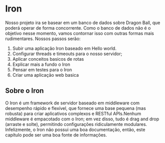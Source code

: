 # Iron

Nosso projeto ira se basear em um banco de dados sobre Dragon Ball, que poderá operar de forma concorrente. Como o banco de dados não é o objetivo nesse momento, vamos contornar isso com outras formas mais rudimentares. Nossos passos serão:

1. Subir uma aplicação Iron baseado em Hello world.
2. Configurar threads e timeouts para o nosso servidor;
3. Aplicar conceitos basicos de rotas
4. Explicar mais a fundo o Iron
5. Pensar em testes para o Iron
6. Criar uma aplicação web basica

## Sobre o Iron
O	Iron	é	um framework de	 servidor	 baseado	 em	middleware com	desempenho	rápido	e	flexível,	que	fornece	uma	base	pequena (mas	 robusta)	 para	 criar	 aplicativos complexos	e RESTful	 APIs.Nenhum	 middleware	 é	 empacotado	 com	 o	 Iron;	 em	 vez	 disso, tudo	 é	drag	 and	 drop	 (arraste	 e	 solte),	 permitindo	 configurações ridiculamente	modulares.	Infelizmente,	o	Iron	não	possui	uma	boa documentação, então, este	 capítulo pode ser uma boa fonte de informações.

